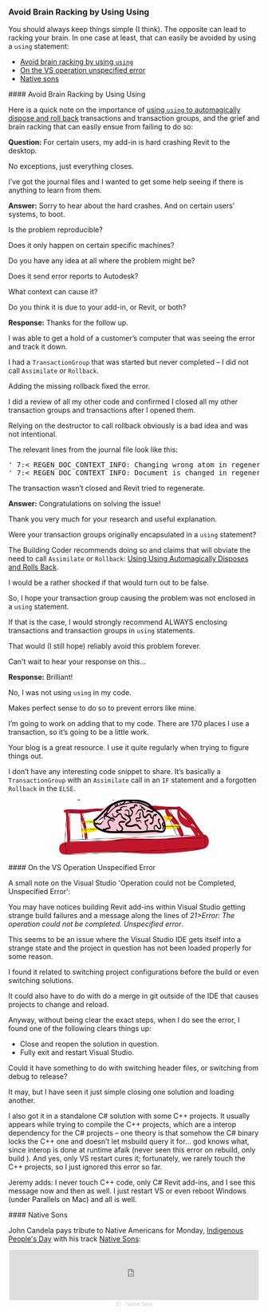 <head>
<meta http-equiv="Content-Type" content="text/html; charset=utf-8">
<link rel="stylesheet" type="text/css" href="bc.css">
<script src="https://cdn.rawgit.com/google/code-prettify/master/loader/run_prettify.js" type="text/javascript"></script>
</head>

<!---

- 17047221 [ADN Support]

- VS operation could not be Completed, Unspecified Error
  https://autodesk.slack.com/archives/C0SJ4U3PE/p1602528759049500
  Andrew Bushnell 
  A little PSA for revit developers.   I have noticed for a little bit now (and have gotten questions from others) that when building Revit or RevitAdditions within Visual Studio you get strange build failures and the message is along the lines of:
  21>Error: The operation could not be completed. Unspecified error
  Based on my investigations, this is an issue where the Visual Studio IDE gets itself into a strange state and the project in question has not been loaded properly for some reason.. I have not really traced down the steps that tend to cause, this.. For me I have found it related to switching project configurations before the build or even switching solutions from say revit to revitadditions.  It could also have to do with do a merge in git outside of the IDE that causes projects to change and reload.. Anyway, as I noted, I am not clear the exact steps, but when I do see the error, I found one of the following clears things up:
  - Close and reopen the solution in question.
  - Fully exit and restart Visual Studio.
  Anyway, FYI... (edited) 
  Jaap van der Weide  11 hours ago
  Could it have something to do with switching 3rd party header links when switching from debug to release?
  Andrew Bushnell  11 hours ago
  it may, but I have seen it just simple closing revit.sln and loading revitadditions, upon building tje newly loaded RevitAdditions.sln I would get the error..
  Dragos Turmac  2 hours ago
  Ah. That. Actually, I also got it in Precast,  which is a standalone C# solution with some C++ projects. It usually appears while trying to compile the C++ projects, which are a interop dependency for the C# projects - my theory is that somehow the C# binary locks the C++ one and doesn’t let msbuild query it for… god knows what, since interop is done at runtime afaik ( never seen this error on rebuild, only build ). And yes, only VS restart cures it; fortunately we rarely touch the C++ projects so I just ignored this error so far. Maybe we should look into it more and fill a MS bug if it’s so widespread? (edited) 
  Jeremy Tammik  < 1 minute ago
  I never touch C++ code, only C# Revit add-ins, and I see this message now and then as well. I just restart VS or even reboot Windows (under Parallels on Mac) and all is well.


twitter:

You should always keep things simple (I think).
The opposite can lead to racking your brain.
In one case at least, that can easily be avoided by using a <code>using</code> statement
&ndash; Avoid brain racking by using <code>using</code>
&ndash; On the VS operation unspecified error
&ndash; Native sons...

linkedin:

#bim #DynamoBim #ForgeDevCon #Revit #API #IFC #SDK #AI #VisualStudio #Autodesk #AEC #adsk

the [Revit API discussion forum](http://forums.autodesk.com/t5/revit-api-forum/bd-p/160) thread

<center>
<img src="img/" alt="" title="" width="600"/>
<p style="font-size: 80%; font-style:italic"></p>
</center>

-->


### Avoid Brain Racking by Using Using

You should always keep things simple (I think).
The opposite can lead to racking your brain.
In one case at least, that can easily be avoided by using a `using` statement:

- [Avoid brain racking by using `using`](#2)
- [On the VS operation unspecified error](#3)
- [Native sons](#4)

####<a name="2"></a> Avoid Brain Racking by Using Using

Here is a quick note on the importance
of [using `using` to automagically dispose and roll back](http://thebuildingcoder.typepad.com/blog/2012/04/using-using-automagically-disposes-and-rolls-back.html) transactions
and transaction groups, and the grief and brain racking that can easily ensue from failing to do so:

**Question:** For certain users, my add-in is hard crashing Revit to the desktop.

No exceptions, just everything closes.

I’ve got the journal files and I wanted to get some help seeing if there is anything to learn from them.

**Answer:** Sorry to hear about the hard crashes. And on certain users' systems, to boot.

Is the problem reproducible?

Does it only happen on certain specific machines?

Do you have any idea at all where the problem might be?

Does it send error reports to Autodesk?

What context can cause it?

Do you think it is due to your add-in, or Revit, or both?

**Response:** Thanks for the follow up.

I was able to get a hold of a customer’s computer that was seeing the error and track it down.

I had a `TransactionGroup` that was started but never completed &ndash; I did not call `Assimilate` or `Rollback`.

Adding the missing rollback fixed the error.

I did a review of all my other code and confirmed I closed all my other transaction groups and transactions after I opened them.

Relying on the destructor to call rollback obviously is a bad idea and was not intentional.

The relevant lines from the journal file look like this:

<pre>
' 7:< REGEN_DOC_CONTEXT_INFO: Changing wrong atom in regeneration
' 7:< REGEN_DOC_CONTEXT_INFO: Document is changed in regeneration while it is not supposed to
</pre>

The transaction wasn’t closed and Revit tried to regenerate.

**Answer:** Congratulations on solving the issue!

Thank you very much for your research and useful explanation.  

Were your transaction groups originally encapsulated in a `using` statement?

The Building Coder recommends doing so and claims that will obviate the need to call `Assimilate` or `Rollback`:
[Using Using Automagically Disposes and Rolls Back](http://thebuildingcoder.typepad.com/blog/2012/04/using-using-automagically-disposes-and-rolls-back.html).

I would be a rather shocked if that would turn out to be false.

So, I hope your transaction group causing the problem was not enclosed in a `using` statement.

If that is the case, I would strongly recommend ALWAYS enclosing transactions and transaction groups in `using` statements.

That would (I still hope) reliably avoid this problem forever.

Can't wait to hear your response on this...

**Response:** Brilliant!

No, I was not using `using` in my code.

Makes perfect sense to do so to prevent errors like mine.

I’m going to work on adding that to my code. There are 170 places I use a transaction, so it’s going to be a little work.

Your blog is a great resource. I use it quite regularly when trying to figure things out.

I don’t have any interesting code snippet to share.
It’s basically a `TransactionGroup` with an `Assimilate` call in an `IF` statement and a forgotten `Rollback` in the `ELSE`.

<center>
<img src="img/brain-rack.png" alt="Brain rack" title="Brain rack" width="300"/> <!-- 519 -->
</center>

####<a name="3"></a> On the VS Operation Unspecified Error 

A small note on the Visual Studio 'Operation could not be Completed, Unspecified Error':

You may have notices building Revit add-ins within Visual Studio getting strange build failures and a message along the lines of *21>Error: The operation could not be completed. Unspecified error*.

This seems to be an issue where the Visual Studio IDE gets itself into a strange state and the project in question has not been loaded properly for some reason.

I found it related to switching project configurations before the build or even switching solutions.

It could also have to do with do a merge in git outside of the IDE that causes projects to change and reload.

Anyway, without being clear the exact steps, when I do see the error, I found one of the following clears things up:

- Close and reopen the solution in question.
- Fully exit and restart Visual Studio.

Could it have something to do with switching header files, or switching from debug to release?

It may, but I have seen it just simple closing one solution and loading another.

I also got it in a standalone C# solution with some C++ projects.
It usually appears while trying to compile the C++ projects, which are a interop dependency for the C# projects &ndash; one theory is that somehow the C# binary locks the C++ one and doesn’t let msbuild query it for… god knows what, since interop is done at runtime afaik (never seen this error on rebuild, only build ).
And yes, only VS restart cures it; fortunately, we rarely touch the C++ projects, so I just ignored this error so far. 

Jeremy adds: I never touch C++ code, only C# Revit add-ins, and I see this message now and then as well.
I just restart VS or even reboot Windows (under Parallels on Mac) and all is well.


####<a name="4"></a> Native Sons

John Candela pays tribute to Native Americans for Monday,
[Indigenous People's Day](https://en.wikipedia.org/wiki/Indigenous_Peoples%27_Day) with
his track [Native Sons](https://soundcloud.com/jdcandela/native-sons):

<center>
<iframe width="500" height="100" scrolling="no" frameborder="no" allow="autoplay" src="https://w.soundcloud.com/player/?url=https%3A//api.soundcloud.com/tracks/908029177&color=%23ff5500&auto_play=false&hide_related=false&show_comments=true&show_user=true&show_reposts=false&show_teaser=true"></iframe><div style="font-size: 10px; color: #cccccc;line-break: anywhere;word-break: normal;overflow: hidden;white-space: nowrap;text-overflow: ellipsis; font-family: Interstate,Lucida Grande,Lucida Sans Unicode,Lucida Sans,Garuda,Verdana,Tahoma,sans-serif;font-weight: 100;"><a href="https://soundcloud.com/jdcandela" title="JC" target="_blank" style="color: #cccccc; text-decoration: none;">JC</a> · <a href="https://soundcloud.com/jdcandela/native-sons" title="Native Sons" target="_blank" style="color: #cccccc; text-decoration: none;">Native Sons</a></div>
</center>

